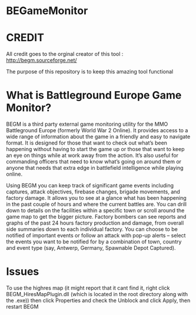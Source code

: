 # BEGameMonitor

# CREDIT
All credit goes to the orginal creator of this tool : http://begm.sourceforge.net/

The purpose of this repository is to keep this amazing tool functional

# What is Battleground Europe Game Monitor?
BEGM is a third party external game monitoring utility for the MMO Battleground Europe (formerly World War 2 Online). It provides access to a wide range of information about the game in a friendly and easy to navigate format. It is designed for those that want to check out what’s been happening without having to start the game up or those that want to keep an eye on things while at work away from the action. It’s also useful for commanding officers that need to know what’s going on around them or anyone that needs that extra edge in battlefield intelligence while playing online.

Using BEGM you can keep track of significant game events including captures, attack objectives, firebase changes, brigade movements, and factory damage. It allows you to see at a glance what has been happening in the past couple of hours and where the current battles are. You can drill down to details on the facilities within a specific town or scroll around the game map to get the bigger picture. Factory bombers can see reports and graphs of the past 24 hours factory production and damage, from overall side summaries down to each individual factory. You can choose to be notified of important events or follow an attack with pop-up alerts – select the events you want to be notified for by a combination of town, country and event type (say, Antwerp, Germany, Spawnable Depot Captured).

# Issues
To use the highres map (it might report that it cant find it, right click BEGM_HiresMapPlugin.dll (which is located in the root directory along with the .exe)) then click Properties and check the Unblock and click Apply, then restart BEGM
